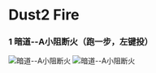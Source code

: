 # Dust2 Fire

### 1 暗道--A小阻断火（跑一步，左键投）

![暗道--A小阻断火](fire_pics/fire1.png)
![暗道--A小阻断火](fire_pics/fire2.png)
